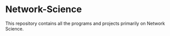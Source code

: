 # Network-Science
This repository contains all the programs and projects primarily on Network Science.
